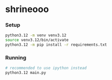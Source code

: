 # shrineooo

### Setup
```bash
python3.12 -m venv venv3.12
source venv3.12/bin/activate
python3.12 -m pip install -r requirements.txt
```


### Running
```bash
# recommended to use ipython instead
python3.12 main.py
```
